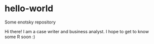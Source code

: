# hello-world
Some enotsky repository

Hi there! I am a case writer and business analyst. I hope to get to know some R soon :)
